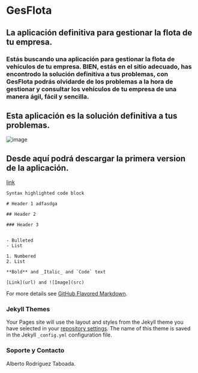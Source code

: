 # **GesFlota**
## La aplicación definitiva para gestionar la flota de tu empresa.

### Estás buscando una aplicación para gestionar la flota de vehículos de tu empresa. BIEN, estás en el sitio adecuado, has encontrodo la solución definitiva a tus problemas, con GesFlota podrás olvidarde de los problemas a la hora de gestionar y consultar los vehículos de tu empresa de una manera ágil, fácil y sencilla. 
## Esta aplicación es la solución definitiva a tus problemas.
![image](images/cars-parked-on-road.pequeña.jpg)

## Desde aquí podrá descargar la primera version de la aplicación.
[link](https://github.com/albertrodtab/GesFlota)


<!--esto es un comentario-->
```
Syntax highlighted code block

# Header 1 adfasdga

## Header 2

### Header 3


- Bulleted
- List

1. Numbered
2. List

**Bold** and _Italic_ and `Code` text

[Link](url) and ![Image](src)
```


For more details see [GitHub Flavored Markdown](https://guides.github.com/features/mastering-markdown/).

### Jekyll Themes

Your Pages site will use the layout and styles from the Jekyll theme you have selected in your [repository settings](https://github.com/albertrodtab/GesFlota/settings/pages). The name of this theme is saved in the Jekyll `_config.yml` configuration file.

### Soporte y Contacto

Alberto Rodríguez Taboada.
